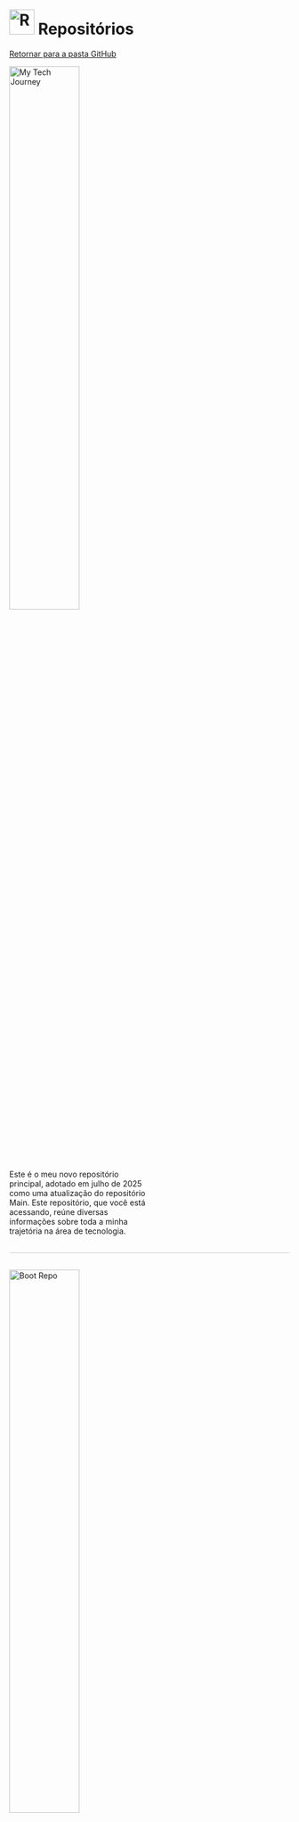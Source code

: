<!-- # Repositórios -->
# <img src="https://raw.githubusercontent.com/Tarikul-Islam-Anik/Animated-Fluent-Emojis/master/Emojis/Objects/Card%20Index%20Dividers.png" alt="Repositories" width="45px"> Repositórios
[Retornar para a pasta GitHub](../)

<div>
    <a href="https://github.com/PedroHeeger/my_tech_journey" style="display: block;" target="_blank">
    <img align="left" src="https://github-readme-stats.vercel.app/api/pin/?username=PedroHeeger&repo=my_tech_journey&show_owner=true&bg_color=000000&title_color=FFA726&text_color=e5f7ef&icon_color=FFA726&border_color=000000" alt="My Tech Journey" style="width: 50%; max-width: 400px; float: left; margin-bottom: 30px;"/>
    </a>
    <p style="margin: 0; padding: 0; width: 50%; float: left;">
        Este é o meu novo repositório principal, adotado em julho de 2025 como uma atualização do repositório Main. Este repositório, que você está acessando, reúne diversas informações sobre toda a minha trajetória na área de tecnologia.
    </p>
    <div style="clear: both;"></div>
</div>

<hr style="border: none; height: 1px; background: #ccc; margin: 30px 0;">

<div>
    <a href="https://github.com/PedroHeeger/boot" style="display: block;" target="_blank">
    <img align="left" src="https://github-readme-stats.vercel.app/api/pin/?username=PedroHeeger&repo=boot&show_owner=true&bg_color=000000&title_color=FFA726&text_color=e5f7ef&icon_color=FFA726&border_color=000000" alt="Boot Repo" style="width: 50%; max-width: 400px; float: left; margin-bottom: 30px;"/>
    </a>
    <p style="margin: 0; padding: 0; width: 50%; float: left;">
        Este é o meu repositório de Bootcamps, onde organizo todos os bootcamps que realizei, além de cursos com maior carga de conteúdo, como cursos ao vivo, trilhas e programas de formação. Na minha definição, um bootcamp é um conjunto composto por vários cursos. Essa classificação foi adotada com base na estrutura utilizada pela plataforma Digital Innovation One (DIO).
    </p>
    <div style="clear: both;"></div>
</div>

<hr style="border: none; height: 1px; background: #ccc; margin: 30px 0;">

<div>
    <a href="https://github.com/PedroHeeger/course" style="display: block;" target="_blank">
        <img align="left" src="https://github-readme-stats.vercel.app/api/pin/?username=PedroHeeger&repo=course&show_owner=true&bg_color=000000&title_color=FFA726&text_color=e5f7ef&icon_color=FFA726&border_color=000000" alt="Course Repo" style="width: 50%; max-width: 400px; float: left; margin-bottom: 30px;">
    </a>
    <p style="margin: 0; padding: 0; width: 50%; float: left;">
        Este é o meu repositório de Cursos, onde organizo todos os cursos que realizei em diferentes plataformas de estudo. Neste contexto, considero como "curso" qualquer formação de curta duração, imersiva ou não, com foco em uma tecnologia ou tema específico.
    </p>
    <div style="clear: both;"></div>
</div>

<hr style="border: none; height: 1px; background: #ccc; margin: 30px 0;">

<div>
    <a href="https://github.com/PedroHeeger/aws_skb" style="display: block;" target="_blank">
    <img align="left" src="https://github-readme-stats.vercel.app/api/pin/?username=PedroHeeger&repo=aws_skb&show_owner=true&bg_color=000000&title_color=FFA726&text_color=e5f7ef&icon_color=FFA726&border_color=000000" alt="AWS Skill Builder" style="width: 50%; max-width: 400px; float: left; margin-bottom: 30px;">
    </a>
    <p style="margin: 0; padding: 0; width: 50%; float: left;">
        Este é o repositório AWS Skill Builder. Ele foi criado originalmente para reunir todos os cursos realizados na plataforma AWS Skill Builder. Com o tempo, passou a incluir também conteúdos de outras plataformas de estudo da AWS, como AWS Educate, AWS Jam, AWS Partner, entre outras. Além dos cursos, o repositório também reúne materiais complementares de estudo e preparação para exames de certificação AWS.
    </p>
    <div style="clear: both;"></div>
</div>

<hr style="border: none; height: 1px; background: #ccc; margin: 30px 0;">

<div>
    <a href="https://github.com/PedroHeeger/main" style="display: block;" target="_blank">
    <img align="left" src="https://github-readme-stats.vercel.app/api/pin/?username=PedroHeeger&repo=main&show_owner=true&bg_color=000000&title_color=FFA726&text_color=e5f7ef&icon_color=FFA726&border_color=000000" alt="Repositório Main" style="width: 50%; max-width: 400px; float: left; margin-bottom: 30px;">
    </a>
    <p style="margin: 0; padding: 0; width: 50%; float: left;">
        Este era o meu repositório principal até julho de 2025, quando foi substituído por este novo repositório (My Tech Journey). Ele tinha o mesmo propósito — servir como base para meu portfólio e trajetória profissional —, mas foi originalmente criado a partir de um fork de um curso da DIO, que fornecia um template de CV Online para desenvolvimento. Atualmente, o meu CV Online ainda está hospedado neste repositório antigo, enquanto um novo modelo está sendo desenvolvido e será implementado neste repositório atual.
    </p>
    <div style="clear: both;"></div>
</div>

<hr style="border: none; height: 1px; background: #ccc; margin: 30px 0;">

<div>
    <a href="https://github.com/PedroHeeger/video" style="display: block;" target="_blank">
    <img align="left" src="https://github-readme-stats.vercel.app/api/pin/?username=PedroHeeger&repo=video&show_owner=true&bg_color=000000&title_color=FFA726&text_color=e5f7ef&icon_color=FFA726&border_color=000000" alt="Repositório Vídeos" style="width: 50%; max-width: 400px; float: left; margin-bottom: 30px;">
    </a>
    <p style="margin: 0; padding: 0; width: 50%; float: left;">
        Este é o meu repositório de vídeos, dedicado a videoaulas. Seu objetivo é armazenar aulas isoladas, que não fazem parte de um curso específico. A ideia é que seja um espaço objetivo e rápido, sem detalhamentos ou estruturas complexas.
    </p>
    <div style="clear: both;"></div>
</div>